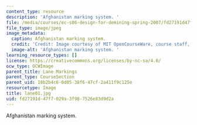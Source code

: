 ```yaml
---
content_type: resource
description: 'Afghanistan marking system. '
file: /media/courses/ec-s06-design-for-demining-spring-2007/fd27191d47f7029a3f987526e83d9d2a_lane01.jpg
file_type: image/jpeg
image_metadata:
  caption: Afghanistan marking system.
  credit: 'Credit: Image courtesy of MIT OpenCourseWare, course staff, and students.'
  image-alt: 'Afghanistan marking system. '
learning_resource_types: []
license: https://creativecommons.org/licenses/by-nc-sa/4.0/
ocw_type: OCWImage
parent_title: Lane Markings
parent_type: CourseSection
parent_uid: 18b2b4c6-0d05-38f6-47cf-2a411f9c125e
resourcetype: Image
title: lane01.jpg
uid: fd27191d-47f7-029a-3f98-7526e83d9d2a
---
```

Afghanistan marking system. 